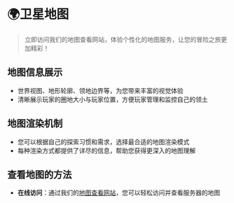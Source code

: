 # 🌍卫星地图

> 立即访问我们的地图查看网站，体验个性化的地图服务，让您的冒险之旅更加精彩！

## 地图信息展示

- 世界视图、地形轮廓、领地边界等，为您带来丰富的视觉体验
- 清晰展示玩家的圈地大小与玩家位置，方便玩家管理和监控自己的领土

## 地图渲染机制

- 您可以根据自己的探索习惯和需求，选择最合适的地图渲染模式
- 每种渲染方式都提供了详尽的信息，帮助您获得更深入的地图理解

## 查看地图的方法

- **在线访问**：通过我们的[地图查看网站](https://map.crashvibe.cn/)，您可以轻松访问并查看服务器的地图
